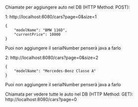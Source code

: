 Chiamate per aggiungere auto nel DB (HTTP Method: POST):

1: http://localhost:8080/cars?page=0&size=1

    {
        "modelName": "BMW 116D",
        "currentPrice": 10000
    }
Puoi non aggiungere il serialNumber penserà java a farlo

2: http://localhost:8080/cars?page=0&size=2

    {
        "modelName": "Mercedes-Benz Classe A"
    }
Puoi non aggiungere il serialNumber penserà java a farlo

Chiamata per vedere tutte le auto nel DB (HTTP Method: GET):
    http://localhost:8080/cars?page=0
